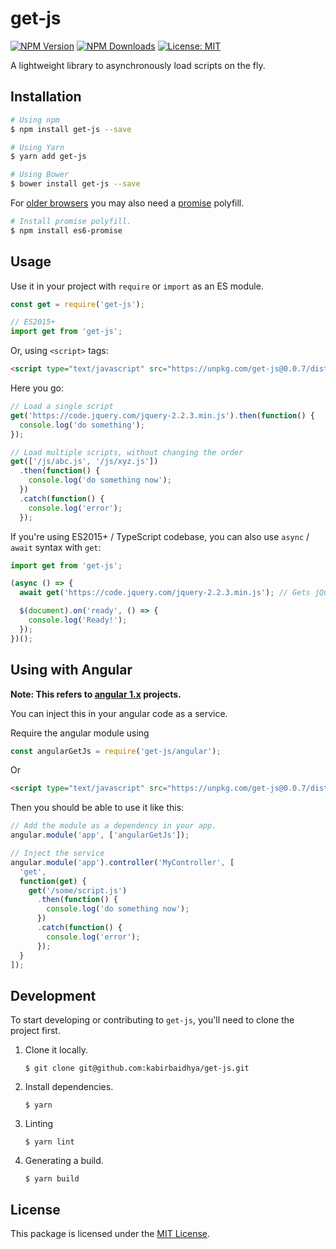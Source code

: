 # get-js

[![NPM Version](https://img.shields.io/npm/v/get-js.svg?style=flat-square)](https://www.npmjs.com/package/get-js)
[![NPM Downloads](https://img.shields.io/npm/dt/get-js.svg?style=flat-square)](https://www.npmjs.com/package/get-js)
[![License: MIT](https://img.shields.io/badge/License-MIT-yellow.svg?style=flat-square)](LICENSE)

A lightweight library to asynchronously load scripts on the fly.

## Installation

```bash
# Using npm
$ npm install get-js --save

# Using Yarn
$ yarn add get-js

# Using Bower
$ bower install get-js --save
```

For [older browsers](http://caniuse.com/#feat=promises) you may also need a [promise](https://developer.mozilla.org/en/docs/Web/JavaScript/Reference/Global_Objects/Promise) polyfill.

```bash
# Install promise polyfill.
$ npm install es6-promise
```

## Usage

Use it in your project with `require` or `import` as an ES module.

```javascript
const get = require('get-js');

// ES2015+
import get from 'get-js';
```

Or, using `<script>` tags:

```html
<script type="text/javascript" src="https://unpkg.com/get-js@0.0.7/dist/get.min.js"></script>
```

Here you go:

```javascript
// Load a single script
get('https://code.jquery.com/jquery-2.2.3.min.js').then(function() {
  console.log('do something');
});

// Load multiple scripts, without changing the order
get(['/js/abc.js', '/js/xyz.js'])
  .then(function() {
    console.log('do something now');
  })
  .catch(function() {
    console.log('error');
  });
```

If you're using ES2015+ / TypeScript codebase, you can also use `async` / `await` syntax with `get`:

```js
import get from 'get-js';

(async () => {
  await get('https://code.jquery.com/jquery-2.2.3.min.js'); // Gets jQuery.

  $(document).on('ready', () => {
    console.log('Ready!');
  });
})();
```

## Using with Angular

**Note: This refers to [angular 1.x](https://angularjs.org/) projects.**

You can inject this in your angular code as a service.

Require the angular module using

```javascript
const angularGetJs = require('get-js/angular');
```

Or

```html
<script type="text/javascript" src="https://unpkg.com/get-js@0.0.7/dist/angular-get.min.js"></script>
```

Then you should be able to use it like this:

```javascript
// Add the module as a dependency in your app.
angular.module('app', ['angularGetJs']);

// Inject the service
angular.module('app').controller('MyController', [
  'get',
  function(get) {
    get('/some/script.js')
      .then(function() {
        console.log('do something now');
      })
      .catch(function() {
        console.log('error');
      });
  }
]);
```

## Development

To start developing or contributing to `get-js`, you'll need to clone the project first.

1. Clone it locally.
   ```
   $ git clone git@github.com:kabirbaidhya/get-js.git
   ```
2. Install dependencies.

   ```
   $ yarn
   ```

3. Linting

   ```
   $ yarn lint
   ```

4. Generating a build.

   ```
   $ yarn build
   ```

## License

This package is licensed under the [MIT License](LICENSE).
